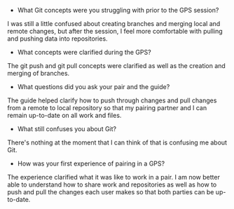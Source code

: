 * What Git concepts were you struggling with prior to the GPS session?

I was still a little confused about creating branches and merging local and remote changes, but after the session, I feel more comfortable with pulling and pushing data into repositories. 

* What concepts were clarified during the GPS?

The git push and git pull concepts were clarified as well as the creation and merging of branches.

* What questions did you ask your pair and the guide?

The guide helped clarify how to push through changes and pull changes from a remote to local repository so that my pairing partner and I can remain up-to-date on all work and files. 

* What still confuses you about Git?

There's nothing at the moment that I can think of that is confusing me about Git.

* How was your first experience of pairing in a GPS?

The experience clarified what it was like to work in a pair. I am now better able to understand how to share work and repositories as well as how to push and pull the changes each user makes so that both parties can be up-to-date.